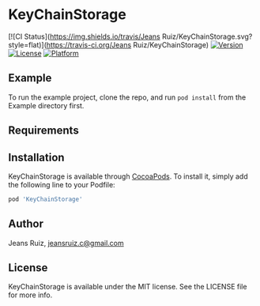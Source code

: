 # KeyChainStorage

[![CI Status](https://img.shields.io/travis/Jeans Ruiz/KeyChainStorage.svg?style=flat)](https://travis-ci.org/Jeans Ruiz/KeyChainStorage)
[![Version](https://img.shields.io/cocoapods/v/KeyChainStorage.svg?style=flat)](https://cocoapods.org/pods/KeyChainStorage)
[![License](https://img.shields.io/cocoapods/l/KeyChainStorage.svg?style=flat)](https://cocoapods.org/pods/KeyChainStorage)
[![Platform](https://img.shields.io/cocoapods/p/KeyChainStorage.svg?style=flat)](https://cocoapods.org/pods/KeyChainStorage)

## Example

To run the example project, clone the repo, and run `pod install` from the Example directory first.

## Requirements

## Installation

KeyChainStorage is available through [CocoaPods](https://cocoapods.org). To install
it, simply add the following line to your Podfile:

```ruby
pod 'KeyChainStorage'
```

## Author

Jeans Ruiz, jeansruiz.c@gmail.com

## License

KeyChainStorage is available under the MIT license. See the LICENSE file for more info.
